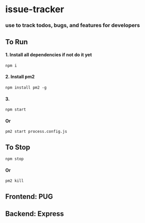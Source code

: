# issue-tracker
### use to track todos, bugs, and features for developers

## To Run
#### 1. Install all dependencies if not do it yet
```
npm i
```
#### 2. Install pm2
```
npm install pm2 -g
```
#### 3.
```
npm start
```
#### Or
```
pm2 start process.config.js
```

## To Stop
```
npm stop
```
#### Or
```
pm2 kill
```

## Frontend: PUG
## Backend: Express
